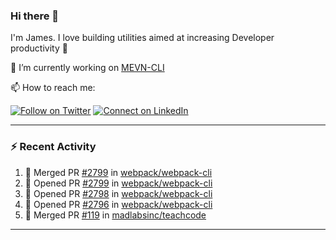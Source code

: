 ### Hi there 👋

I'm James. I love building utilities aimed at increasing Developer productivity :raised_hands: 

🔭 I’m currently working on [MEVN-CLI](https://github.com/madlabsinc/mevn-cli)

📫 How to reach me:

[![Follow on Twitter](https://img.shields.io/badge/--twitter?label=Twitter&logo=Twitter&style=social)](https://twitter.com/james_madhacks) [![Connect on LinkedIn](https://img.shields.io/badge/--linkedin?label=LinkedIn&logo=LinkedIn&style=social)](https://www.linkedin.com/in/jamesgeorge007)

---

### :zap: Recent Activity

<!--START_SECTION:activity-->
1. 🎉 Merged PR [#2799](https://github.com/webpack/webpack-cli/pull/2799) in [webpack/webpack-cli](https://github.com/webpack/webpack-cli)
2. 💪 Opened PR [#2799](https://github.com/webpack/webpack-cli/pull/2799) in [webpack/webpack-cli](https://github.com/webpack/webpack-cli)
3. 💪 Opened PR [#2798](https://github.com/webpack/webpack-cli/pull/2798) in [webpack/webpack-cli](https://github.com/webpack/webpack-cli)
4. 💪 Opened PR [#2796](https://github.com/webpack/webpack-cli/pull/2796) in [webpack/webpack-cli](https://github.com/webpack/webpack-cli)
5. 🎉 Merged PR [#119](https://github.com/madlabsinc/teachcode/pull/119) in [madlabsinc/teachcode](https://github.com/madlabsinc/teachcode)
<!--END_SECTION:activity-->

---

<!--
**jamesgeorge007/jamesgeorge007** is a ✨ _special_ ✨ repository because its `README.md` (this file) appears on your GitHub profile.

Here are some ideas to get you started:

- 🌱 I’m currently learning ...
- 👯 I’m looking to collaborate on ...
- 🤔 I’m looking for help with ...
- 💬 Ask me about ...
- 😄 Pronouns: ...
- ⚡ Fun fact: ...
-->
